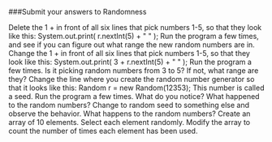 ###Submit your answers to Randomness


Delete the 1 + in front of all six lines that pick numbers 1-5, so that they look like this: System.out.print( r.nextInt(5) + " " ); Run the program a few times, and see if you can figure out what range the new random numbers are in.
Change the 1 + in front of all six lines that pick numbers 1-5, so that they look like this: System.out.print( 3 + r.nextInt(5) + " " ); Run the program a few times. Is it picking random numbers from 3 to 5? If not, what range are they?
Change the line where you create the random number generator so that it looks like this: Random r = new Random(12353); This number is called a seed. Run the program a few times. What do you notice? What happened to the random numbers?
Change to random seed to something else and observe the behavior. What happens to the random numbers?
Create an array of 10 elements. Select each element randomly. Modify the array to count the number of times each element has been used.